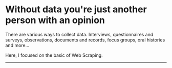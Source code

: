 # Without data you're just another person with an opinion

There are various ways to collect data. Interviews, questionnaires and surveys, observations, documents and records, focus groups, oral histories and more...

Here, I focused on the basic of Web Scraping.

---
